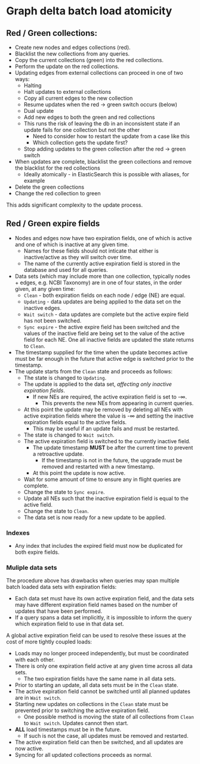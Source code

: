 # Graph delta batch load atomicity

## Red / Green collections:

* Create new nodes and edges collections (red).
* Blacklist the new collections from any queries.
* Copy the current collections (green) into the red collections.
* Perform the update on the red collections.
* Updating edges from external collections can proceed in one of two ways:
    * Halting
    * Halt updates to external collections
    * Copy all current edges to the new collection
    * Resume updates when the red -> green switch occurs (below)
    * Dual update
    * Add new edges to both the green and red collections
    * This runs the risk of leaving the db in an inconsistent state if an update fails
        for one collection but not the other
        * Need to consider how to restart the update from a case like this
        * Which collection gets the update first?
    * Stop adding updates to the green collection after the red -> green switch
* When updates are complete, blacklist the green collections and remove the blacklist for
    the red collections
    * Ideally atomically - in ElasticSearch this is possible with aliases, for example
* Delete the green collections
* Change the red collection to green

This adds significant complexity to the update process.

## Red / Green expire fields

* Nodes and edges now have two expiration fields, one of which is active and one of which is
  inactive at any given time.
  * Names for these fields should not inticate that either is inactive/active as they will
    switch over time.
  * The name of the currently active expiration field is stored in the database and used for all
    queries.
* Data sets (which may include more than one collection, typically nodes + edges,
  e.g. NCBI Taxonomy) are in one of four states, in the order given, at any given time:
  * `Clean` - both expiration fields on each node / edge (NE) are equal.
  * `Updating` - data updates are being applied to the data set on the inactive edges.
  * `Wait switch` - data updates are complete but the active expire field has not been
    switched.
  * `Sync expire` - the active expire field has been switched and the values of the inactive field
    are being set to the value of the active field for each NE. One all inactive fields are updated
    the state returns to `Clean`.
* The timestamp supplied for the time when the update becomes active must be far enough in the
  future that active edge is switched prior to the timestamp.
* The update starts from the `Clean` state and proceeds as follows:
  * The state is changed to `Updating`.
  * The update is applied to the data set, *affecting only inactive expiration fields*.
    * If new NEs are required, the active expiration field is set to -∞.
      * This prevents the new NEs from appearing in current queries.
  * At this point the update may be removed by deleting all NEs with active expiration fields
    where the value is -∞ and setting the inactive expiration fields equal to the active fields.
    * This may be useful if an update fails and must be restarted.
  * The state is changed to `Wait switch`.
  * The active expiration field is switched to the currently inactive field.
    * The update timestamp **MUST** be after the current time to prevent a retroactive update.
      * If the timestamp is not in the future, the upgrade must be removed and restarted with a
        new timestamp.
    * At this point the update is now active.
  * Wait for some amount of time to ensure any in flight queries are complete.
  * Change the state to `Sync expire`.
  * Update all NEs such that the inactive expiration field is equal to the active field.
  * Change the state to `Clean`.
  * The data set is now ready for a new update to be applied.

### Indexes

* Any index that includes the expired field must now be duplicated for both expire fields.

### Muliple data sets

The procedure above has drawbacks when queries may span multiple batch loaded data sets with
expiration fields:

* Each data set must have its own active expiration field, and the data sets may have different
  expiration field names based on the number of updates that have been performed.
* If a query spans a data set implicitly, it is impossible to inform the query which expiration
  field to use in that data set.

A global active expiration field can be used to resolve these issues at the cost of more
tightly coupled loads:

* Loads may no longer proceed independently, but must be coordinated with each other.
* There is only one expiration field active at any given time across all data sets.
  * The two expiration fields have the same name in all data sets.
* Prior to starting an update, all data sets must be in the `Clean` state.
* The active expiration field cannot be switched until all planned updates are in 
  `Wait switch`.
* Starting new updates on collections in the `Clean` state must be prevented prior to switching
  the active expiration field.
  * One possible method is moving the state of all collections from `Clean` to `Wait switch`.
    Updates cannot then start.
* **ALL** load timestamps must be in the future.
  * If such is not the case, all updates must be removed and restarted.
* The active expiration field can then be switched, and all updates are now active.
* Syncing for all updated collections proceeds as normal.